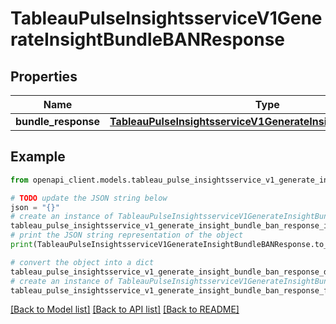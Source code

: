 # TableauPulseInsightsserviceV1GenerateInsightBundleBANResponse


## Properties

Name | Type | Description | Notes
------------ | ------------- | ------------- | -------------
**bundle_response** | [**TableauPulseInsightsserviceV1GenerateInsightBundleResponse**](TableauPulseInsightsserviceV1GenerateInsightBundleResponse.md) |  | [optional] 

## Example

```python
from openapi_client.models.tableau_pulse_insightsservice_v1_generate_insight_bundle_ban_response import TableauPulseInsightsserviceV1GenerateInsightBundleBANResponse

# TODO update the JSON string below
json = "{}"
# create an instance of TableauPulseInsightsserviceV1GenerateInsightBundleBANResponse from a JSON string
tableau_pulse_insightsservice_v1_generate_insight_bundle_ban_response_instance = TableauPulseInsightsserviceV1GenerateInsightBundleBANResponse.from_json(json)
# print the JSON string representation of the object
print(TableauPulseInsightsserviceV1GenerateInsightBundleBANResponse.to_json())

# convert the object into a dict
tableau_pulse_insightsservice_v1_generate_insight_bundle_ban_response_dict = tableau_pulse_insightsservice_v1_generate_insight_bundle_ban_response_instance.to_dict()
# create an instance of TableauPulseInsightsserviceV1GenerateInsightBundleBANResponse from a dict
tableau_pulse_insightsservice_v1_generate_insight_bundle_ban_response_from_dict = TableauPulseInsightsserviceV1GenerateInsightBundleBANResponse.from_dict(tableau_pulse_insightsservice_v1_generate_insight_bundle_ban_response_dict)
```
[[Back to Model list]](../README.md#documentation-for-models) [[Back to API list]](../README.md#documentation-for-api-endpoints) [[Back to README]](../README.md)


